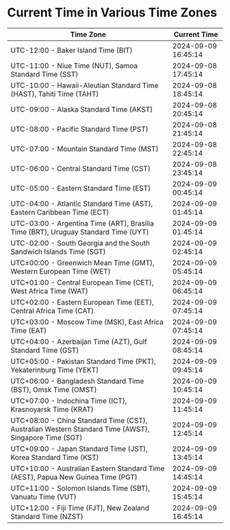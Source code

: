 # Current Time in Various Time Zones

| Time Zone | Current Time |
|-----------|--------------|
| UTC-12:00 - Baker Island Time (BIT) | 2024-09-09 16:45:14 |
| UTC-11:00 - Niue Time (NUT), Samoa Standard Time (SST) | 2024-09-08 17:45:14 |
| UTC-10:00 - Hawaii-Aleutian Standard Time (HAST), Tahiti Time (TAHT) | 2024-09-08 18:45:14 |
| UTC-09:00 - Alaska Standard Time (AKST) | 2024-09-08 20:45:14 |
| UTC-08:00 - Pacific Standard Time (PST) | 2024-09-08 21:45:14 |
| UTC-07:00 - Mountain Standard Time (MST) | 2024-09-08 22:45:14 |
| UTC-06:00 - Central Standard Time (CST) | 2024-09-08 23:45:14 |
| UTC-05:00 - Eastern Standard Time (EST) | 2024-09-09 00:45:14 |
| UTC-04:00 - Atlantic Standard Time (AST), Eastern Caribbean Time (ECT) | 2024-09-09 01:45:14 |
| UTC-03:00 - Argentina Time (ART), Brasília Time (BRT), Uruguay Standard Time (UYT) | 2024-09-09 01:45:14 |
| UTC-02:00 - South Georgia and the South Sandwich Islands Time (SGT) | 2024-09-09 02:45:14 |
| UTC±00:00 - Greenwich Mean Time (GMT), Western European Time (WET) | 2024-09-09 05:45:14 |
| UTC+01:00 - Central European Time (CET), West Africa Time (WAT) | 2024-09-09 06:45:14 |
| UTC+02:00 - Eastern European Time (EET), Central Africa Time (CAT) | 2024-09-09 07:45:14 |
| UTC+03:00 - Moscow Time (MSK), East Africa Time (EAT) | 2024-09-09 07:45:14 |
| UTC+04:00 - Azerbaijan Time (AZT), Gulf Standard Time (GST) | 2024-09-09 08:45:14 |
| UTC+05:00 - Pakistan Standard Time (PKT), Yekaterinburg Time (YEKT) | 2024-09-09 09:45:14 |
| UTC+06:00 - Bangladesh Standard Time (BST), Omsk Time (OMST) | 2024-09-09 10:45:14 |
| UTC+07:00 - Indochina Time (ICT), Krasnoyarsk Time (KRAT) | 2024-09-09 11:45:14 |
| UTC+08:00 - China Standard Time (CST), Australian Western Standard Time (AWST), Singapore Time (SGT) | 2024-09-09 12:45:14 |
| UTC+09:00 - Japan Standard Time (JST), Korea Standard Time (KST) | 2024-09-09 13:45:14 |
| UTC+10:00 - Australian Eastern Standard Time (AEST), Papua New Guinea Time (PGT) | 2024-09-09 14:45:14 |
| UTC+11:00 - Solomon Islands Time (SBT), Vanuatu Time (VUT) | 2024-09-09 15:45:14 |
| UTC+12:00 - Fiji Time (FJT), New Zealand Standard Time (NZST) | 2024-09-09 16:45:14 |
